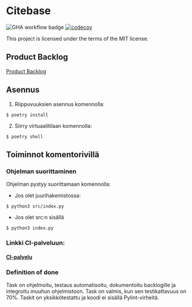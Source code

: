 # Citebase

![GHA workflow badge](https://github.com/BananaMayo/Citebase/workflows/CI/badge.svg)
[![codecov](https://codecov.io/gh/BananaMayo/Citebase/branch/main/graph/badge.svg?token=B2EWB0O9WQ)](https://codecov.io/gh/BananaMayo/Citebase)

This project is licensed under the terms of the MIT license.

## Product Backlog
[Product Backlog](https://docs.google.com/spreadsheets/d/1Vgykm0RkudteIoG1uGLySVpMnRyPw8JiHMKXIQHLDTE/edit?usp=sharing)

## Asennus
1. Riippuvuuksien asennus komennolla:
```
$ poetry install
```
2. Siirry virtuaalitilaan komennolla:
```
$ poetry shell
```
## Toiminnot komentorivillä
### Ohjelman suorittaminen
Ohjelman pystyy suorittamaan komennolla:

* Jos olet juurihakemistossa:
```
$ python3 src/index.py
```
* Jos olet src:n sisällä
```
$ python3 index.py
```

### Linkki CI-palveluun: 
#### [CI-palvelu](https://github.com/BananaMayo/Citebase/actions)

### **Definition of done**

Task on ohjelmoitu, testaus automatisoitu, dokumentoitu backlogille ja integroitu muuhun ohjelmistoon. Task on valmis, kun sen testikattavuus on 70%. Taskit on yksikkötestattu ja koodi ei sisällä Pylint-virheitä.
